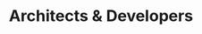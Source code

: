 ---
title: Architects & Developers
heroEnabled: true
heroImage: /images/architects-and-developers/hero.jpg
heroTitle: Competition for the New Administration Centre in Rawson
heroCredit: LABA + PIEZA
studioEnabled: true
studioTitle: The Studio.
studioText: Our team at Sharp Studio is composed of sworn perfectionists; Architects, 3D artists, and designers dedicated to the production of visual and technical solutions for architecture and real estate developments.
studioLinkText: To meet us click here.
studioSlider:
  - image: /images/architects-and-developers/studio-slider-1.jpg
    title: Munich Market
    credit: Whitekitchen
    type: image
  - image: /images/architects-and-developers/studio-slider-2.jpg
    title: Concurso ITBA
    credit: Matías Beccar Varela, Pablo Katz, Ignacio Beccar Varela
    type: image
  - image: /images/architects-and-developers/studio-slider-3.jpg
    title: Paris Rooftop
    credit: Whitekitchen
    type: image
servicesEnabled: true
servicesTitle: Services.
servicesText: We offer tailor made solutions to all of our clients with the objective of making unbuilt projects into a reality. We do so by creating state of the art high definition images for each project as well as immersive strategies to captivate investors and potential clients alike.
servicesLinkText: Click here for detailed information on each of our specific services.
servicesImage: /images/architects-and-developers/services.jpg
servicesImageCaption: Ixou Brusco
servicesImageCredit: Klotz, Minond, Hauser
servicesSlider:
  - image: /images/architects-and-developers/services-slider-1.mp4
    title: Sens Palermo Green
    credit: ATV
    type: video
  - image: /images/architects-and-developers/services-slider-2.jpg
    title: Sens Palermo Green
    credit: ATV
    type: panoram
immersiveServicesEnabled: true
immersiveServicesText: At Sharp Studio Visuals we have countless options for bringing architecture to life even when it's not yet built. To do so, we rely on our highly trained human resources and state-of-the-art technology. That is why we offer 3D virtual tours, 360 experiences, and even tools to visualize projects in Virtual Reality to take the adventure of architecture to the next level.
immersiveServicesLinkText: To experience our immersive services click here.
immersiveServicesImage: /images/architects-and-developers/services-360.jpg
immersiveServicesSlider:
  - image: /images/architects-and-developers/immersive-services-slider-1.jpg
    title: Ixou Mini
    credit: Monoblock
    type: image
  - image: /images/architects-and-developers/immersive-services-slider-2.jpg
    imageMobile: /images/architects-and-developers/immersive-services-mobile.jpg
    title: Ixou Mini
    credit: Monoblock
    type: two-column
    theme: dark
workflowEnabled: true
workflowText: Each project has a dedicated team of architects and designers who are in constant contact with the client and their every need. Our workflow is meticulously supervised by a team of managers with impeccable attention to detail and proactiveness whose function is to carry out the demands of each account in a timely manner.
workflowLinkText: Click here to learn more about our production process.
workflowImage: /images/architects-and-developers/workflow-image.jpg
workflowImageCaption: Rue 2
workflowImageCredit: IVB
workflowSlider:
  - image: /images/architects-and-developers/workflow-slider-1.jpg
    title: Cuba
    credit: MGSSSS
    type: image
  - image: /images/architects-and-developers/workflow-slider-2.jpg
    title: Munich Market
    credit: Whitekitchen
    type: image
  - image: /images/architects-and-developers/workflow-slider-3.jpg
    imageMobile: /images/architects-and-developers/workflow-mobile.jpg
    title: Concurso Edenor
    credit: Monoblock
    titleTwo: LIV Plaza
    creditTwo: ATV
    type: two-column
    theme: dark
portfolioEnabled: true
portfolioText: We have been creating projects for over 10 years and fulfilling all of our clients’ highest expectations.
portfolioLinkText: Check out our Portfolio ->
documentationEnabled: true
documentationSlider:
  - image: /images/architects-and-developers/documentation-slider-1.mp4
    type: video
  - image: /images/architects-and-developers/documentation-slider-2.jpg
    imageMobile: /images/architects-and-developers/documentation-slider-2-mobile.jpg
    imageFit: contain
    type: image
  - image: /images/architects-and-developers/documentation-slider-3.jpg
    imageMobile: /images/architects-and-developers/documentation-slider-3-mobile.jpg
    imageFit: contain
    type: image
documentationText: At SSV we have created a team that specializes in technical documentation of architectural projects, both for permitting, quotes for construction, and building project execution. Our aim is to help companies running a very tight schedule, Architects with their firms stretched too thin with limited resources, or developers who cannot find permitting to build companies to fulfill their expectations.
documentationLinkText: Find some examples here ->
documentationImage: /images/architects-and-developers/documentation.jpg
faqsEnabled: true
mapEnabled: true
officesEnabled: true
contactEnabled: true
---